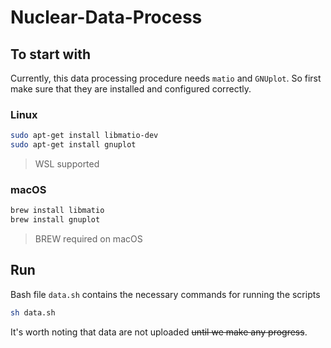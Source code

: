 # Nuclear-Data-Process

## To start with

Currently, this data processing procedure needs `matio` and `GNUplot`. So first make sure that they are installed and configured correctly.

### Linux

```sh
sudo apt-get install libmatio-dev
sudo apt-get install gnuplot
```
>WSL supported

### macOS

```sh
brew install libmatio
brew install gnuplot
```
>BREW required on macOS

## Run

Bash file `data.sh` contains the necessary commands for running the scripts

```sh
sh data.sh
```

It's worth noting that data are not uploaded ~~until we make any progress~~.